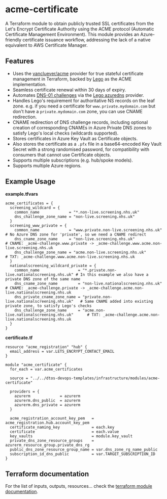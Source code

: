 # acme-certificate

A Terraform module to obtain publicly trusted SSL certificates from the Let's Encrypt Certificate Authority using the ACME protocol (Automatic Certificate Management Environment). This module provides an Azure-friendly certificate issuance workflow, addressing the lack of a native equivalent to AWS Certificate Manager.


## Features
- Uses the [vancluever/acme](https://registry.terraform.io/providers/vancluever/acme/latest/docs) provider for true stateful certificate management in Terraform, backed by [Lego](https://github.com/go-acme/lego) as the ACME implementation.
- Seamless certificate renewal within 30 days of expiry.
- Automates [DNS-01 challenges](https://letsencrypt.org/docs/challenge-types/) via the [Lego azuredns](https://go-acme.github.io/lego/dns/azuredns/) provider.
- Handles Lego's requirement for authoritative NS records on the leaf zone. e.g. if you need a certificate for `www.private.mydomain.com` but don't have a `private.mydomain.com` zone, you can use CNAME redirection.
- CNAME redirection of DNS challenge records, including optional creation of corresponding CNAMEs in Azure Private DNS zones to satisfy Lego's local checks (wildcards supported).
- Stores certificates in Azure Key Vault as Certificate objects.
- Also stores the certificate as a `.pfx` file in a base64-encoded Key Vault Secret with a strong randomised password, for compatibility with consumers that cannot use Certificate objects.
- Supports multiple subscriptions (e.g. hub/spoke models).
- Supports multiple Azure regions.

## Example Usage

**example.tfvars**
```hcl
acme_certificates = {
  screening_wildcard = {
    common_name             = "*.non-live.screening.nhs.uk"
    dns_challenge_zone_name = "non-live.screening.nhs.uk"
  }
  screening_www_private = {
    common_name             = "www.private.non-live.screening.nhs.uk"           # No Azure DNS zone for 'private', so we need a CNAME redirect
    dns_cname_zone_name     = "non-live.screening.nhs.uk"                       # CNAME: _acme-challenge.www.private -> _acme-challenge.www.acme.non-live.screening.nhs.uk
    dns_challenge_zone_name = "acme.non-live.screening.nhs.uk"                  # TXT: _acme-challenge.www.acme.non-live.screening.nhs.uk
  }
  nationalscreening_wildcard_private = {
    common_name                 = "*.private.non-live.nationalscreening.nhs.uk" # In this example we also have a private DNS zone of the same name
    dns_cname_zone_name         = "non-live.nationalscreening.nhs.uk"           # CNAME: _acme-challenge.private -> _acme-challenge.acme.non-live.nationalscreening.nhs.uk
    dns_private_cname_zone_name = "private.non-live.nationalscreening.nhs.uk"   # Same CNAME added into existing private zone, to satisfy Lego's checks
    dns_challenge_zone_name     = "acme.non-live.nationalscreening.nhs.uk"      # TXT: _acme-challenge.acme.non-live.nationalscreening.nhs.uk
  }
}
```

**certificate.tf**
```hcl
resource "acme_registration" "hub" {
  email_address = var.LETS_ENCRYPT_CONTACT_EMAIL
}

module "acme_certificate" {
  for_each = var.acme_certificates

  source = "../../dtos-devops-templates/infrastructure/modules/acme-certificate"

  providers = {
    azurerm             = azurerm
    azurerm.dns_public  = azurerm
    azurerm.dns_private = azurerm
  }

  acme_registration_account_key_pem   = acme_registration.hub.account_key_pem
  certificate_naming_key              = each.key
  certificate                         = each.value
  key_vaults                          = module.key_vault
  private_dns_zone_resource_groups    = azurerm_resource_group.private_dns_rg
  public_dns_zone_resource_group_name = var.dns_zone_rg_name_public
  subscription_id_dns_public          = var.TARGET_SUBSCRIPTION_ID
}
```

## Terraform documentation
For the list of inputs, outputs, resources... check the [terraform module documentation](tfdocs.md).
